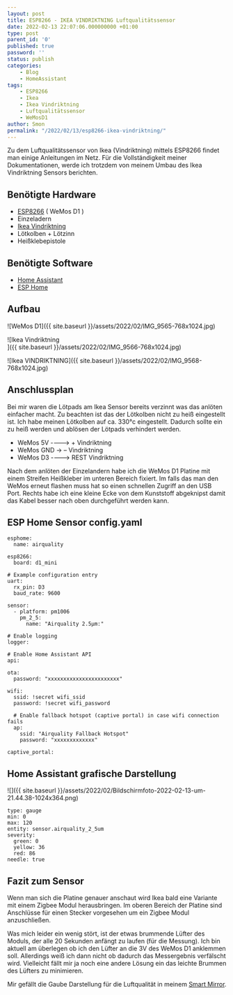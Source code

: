 ```yaml
--- 
layout: post 
title: ESP8266 - IKEA VINDRIKTNING Luftqualitätssensor 
date: 2022-02-13 22:07:06.000000000 +01:00 
type: post 
parent_id: '0' 
published: true 
password: '' 
status: publish 
categories: 
    - Blog 
    - HomeAssistant 
tags: 
    - ESP8266 
    - Ikea 
    - Ikea Vindriktning 
    - Luftqualitätssensor 
    - WeMosD1 
author: Smon
permalink: "/2022/02/13/esp8266-ikea-vindriktning/" 
---
```


Zu dem Luftqualitätssensor von Ikea (Vindriktning) mittels ESP8266 findet man einige Anleitungen im Netz. Für die Vollständigkeit meiner Dokumentationen, werde ich trotzdem von meinem Umbau des Ikea Vindriktning Sensors berichten.

**Benötigte Hardware**
----------------------

*   [ESP8266](https://www.amazon.de/AZDelivery-ESP8266-ESP-8266EX-Entwicklung-inklusive/dp/B08BTXCZC1/ref=sr_1_2_sspa?__mk_de_DE=ÅMÅŽÕÑ&crid=3P4D055YFXIAG&keywords=Memos%2Bd1%2Bmini&qid=1644400539&sprefix=memos%2Bd1%2Bmini%2Caps%2C82&sr=8-2-spons&smid=A1X7QLRQH87QA3&spLa=ZW5jcnlwdGVkUXVhbGlmaWVyPUE3TFNNMVJCU0tDMzQmZW5jcnlwdGVkSWQ9QTAwNTk4ODQxRzc2UkIzQ1NVR002JmVuY3J5cHRlZEFkSWQ9QTA2NzY4MjIxM0tSRFZaTEFVNVdUJndpZGdldE5hbWU9c3BfYXRmJmFjdGlvbj1jbGlja1JlZGlyZWN0JmRvTm90TG9nQ2xpY2s9dHJ1ZQ&th=1) ( WeMos D1 )
*   Einzeladern
*   [Ikea Vindriktning](https://www.ikea.com/de/de/p/vindriktning-luftqualitaetssensor-70498242/)
*   Lötkolben + Lötzinn
*   Heißklebepistole

**Benötigte Software**
----------------------

*   [Home Assistant](https://www.home-assistant.io/getting-started/)
*   [ESP Home](https://esphome.io)

**Aufbau**
----------

![WeMos D1]({{ site.baseurl }}/assets/2022/02/IMG_9565-768x1024.jpg)

![Ikea Vindriktning<br />
]({{ site.baseurl }}/assets/2022/02/IMG_9566-768x1024.jpg)

![Ikea VINDRIKTNING]({{ site.baseurl }}/assets/2022/02/IMG_9568-768x1024.jpg)

**Anschlussplan**
-----------------

Bei mir waren die Lötpads am Ikea Sensor bereits verzinnt was das anlöten einfacher macht. Zu beachten ist das der Lötkolben nicht zu heiß eingestellt ist. Ich habe meinen Lötkolben auf ca. 330°c eingestellt. Dadurch sollte ein zu heiß werden und ablösen der Lötpads verhindert werden.

*   WeMos 5V ----> + Vindriktning
*   WeMos GND -> – Vindriktning
*   WeMos D3 ----> REST Vindriktning

Nach dem anlöten der Einzelandern habe ich die WeMos D1 Platine mit einem Streifen Heißkleber im unteren Bereich fixiert. Im falls das man den WeMos erneut flashen muss hat so einen schnellen Zugriff an den USB Port. Rechts habe ich eine kleine Ecke von dem Kunststoff abgeknipst damit das Kabel besser nach oben durchgeführt werden kann.

**ESP Home Sensor config.yaml**
-------------------------------

    esphome:
      name: airquality
    
    esp8266:
      board: d1_mini  
    
    # Example configuration entry
    uart:
      rx_pin: D3
      baud_rate: 9600
    
    sensor:
      - platform: pm1006
        pm_2_5:
          name: "Airquality 2.5µm:"  
    
    # Enable logging
    logger:
    
    # Enable Home Assistant API
    api:
    
    ota:
      password: "xxxxxxxxxxxxxxxxxxxxxxx"
    
    wifi:
      ssid: !secret wifi_ssid
      password: !secret wifi_password
    
      # Enable fallback hotspot (captive portal) in case wifi connection fails
      ap:
        ssid: "Airquality Fallback Hotspot"
        password: "xxxxxxxxxxxxx"
    
    captive_portal:
    

**Home Assistant grafische Darstellung**
----------------------------------------

![]({{ site.baseurl }}/assets/2022/02/Bildschirmfoto-2022-02-13-um-21.44.38-1024x364.png)

    type: gauge
    min: 0
    max: 120
    entity: sensor.airquality_2_5um
    severity:
      green: 0
      yellow: 36
      red: 86
    needle: true

**Fazit zum Sensor**
--------------------

Wenn man sich die Platine genauer anschaut wird Ikea bald eine Variante mit einem Zigbee Modul herausbringen. Im oberen Bereich der Platine sind Anschlüsse für einen Stecker vorgesehen um ein Zigbee Modul anzuschließen.

Was mich leider ein wenig stört, ist der etwas brummende Lüfter des Moduls, der alle 20 Sekunden anfängt zu laufen (für die Messung). Ich bin aktuell am überlegen ob ich den Lüfter an die 3V des WeMos D1 anklemmen soll. Allerdings weiß ich dann nicht ob dadurch das Messergebnis verfälscht wird. Vielleicht fällt mir ja noch eine andere Lösung ein das leichte Brummen des Lüfters zu minimieren.

Mir gefällt die Gaube Darstellung für die Luftqualität in meinem [Smart Mirror](http://elesie.de/2022/01/15/smartmirror-home-assistant/).